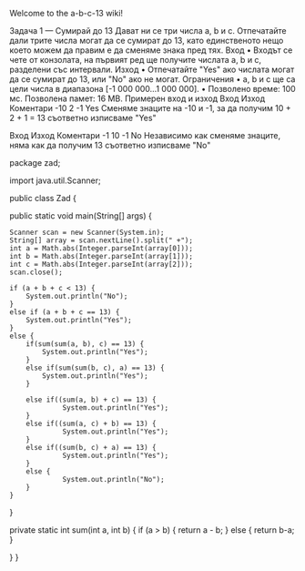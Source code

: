 Welcome to the a-b-c-13 wiki!

Задача 1 — Сумирай до 13 Дават ни се три числа a, b и c. 
Отпечатайте дали трите числа могат да се сумират до 13, като единственото
нещо което можем да правим е да сменяме знака пред тях. Вход 
•
Входът се чете от конзолата, на първият ред ще получите числата a, b и c,
разделени със интервали. Изход • Отпечатайте "Yes" ако числата могат да се сумират до 13, или "No" ако не могат. 
Ограничения • а, b и c ще са цели числа в диапазона [-1 000 000…1 000 000]. 
• 
Позволено време: 100 мс. Позволена памет: 16 MB. Примерен вход и изход Вход Изход Коментари -10 2 -1 Yes 
Сменяме знаците на -10 и -1, за да получим 10 + 2 + 1 = 13 съответно изписваме "Yes"

Вход Изход Коментари -1 10 -1 No Независимо как сменяме знаците, няма как да получим 13 съответно изписваме "No"

package zad;

import java.util.Scanner;

public class Zad {

public static void main(String[] args) {

    Scanner scan = new Scanner(System.in);
    String[] array = scan.nextLine().split(" +");
    int a = Math.abs(Integer.parseInt(array[0]));
    int b = Math.abs(Integer.parseInt(array[1]));
    int c = Math.abs(Integer.parseInt(array[2]));
    scan.close();

    if (a + b + c < 13) {
        System.out.println("No");   
    }
    else if (a + b + c == 13) {
        System.out.println("Yes");
    }
    else {
        if(sum(sum(a, b), c) == 13) {
            System.out.println("Yes");
        }
        else if(sum(sum(b, c), a) == 13) {
            System.out.println("Yes");
        }   

        else if((sum(a, b) + c) == 13) {
                 System.out.println("Yes");
        }
        else if((sum(a, c) + b) == 13) {
                 System.out.println("Yes");
        }
        else if((sum(b, c) + a) == 13) {
                 System.out.println("Yes");
        }
        else {
                 System.out.println("No");
        }
    }
}

private static int sum(int a, int b) {
    if (a > b) {
     return a - b;
    } else {
        return b-a; 
 }

 }
}
